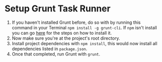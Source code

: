 # Setup Grunt Task Runner

1. If you haven't installed Grunt before, do so with by running this command in your Terminal `npm install -g grunt-cli`. If `npm` isn't install you can go [here](https://docs.npmjs.com/getting-started/installing-node) for the steps on how to install it.
2. Now make sure you're at the project's root directory.
3. Install project dependencies with `npm install`, this would now install all dependencies listed in `package.json`.
4. Once that completed, run Grunt with `grunt`.
